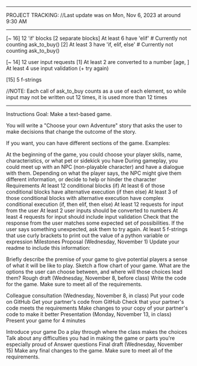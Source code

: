 - - - - - - - - - - - - - - - - - - - - - - - - - - - - - - - - - - - - - - - - - - 
PROJECT TRACKING:
//Last update was on Mon, Nov 6, 2023 at around 9:30 AM
- - - - - - - - - - - - - - - - - - - - - - - - - - - - - - - - - - - - - - - - - - 
[~ 16] 12 'if' blocks
    [2 separate blocks] At least 6 have 'elif' # Currently not counting ask_to_buy()
    [2] At least 3 have 'if, elif, else' # Currently not counting ask_to_buy()

[~ 14] 12 user input requests 
    [1] At least 2 are converted to a number
    [age, ] At least 4 use input validation (+ try again)

[15] 5 f-strings

//NOTE: Each call of ask_to_buy counts as a use of each element, so while input may not be written out 12 times, it is used more than 12 times
- - - - - - - - - - - - - - - - - - - - - - - - - - - - - - - - - - - - - - - - - - 

Instructions
Goal: Make a text-based game.

You will write a "Choose your own Adventure" story that asks the user to make decisions that change the outcome of the story.

If you want, you can have different sections of the game. Examples:

At the beginning of the game, you could choose your player skills, name, characteristics, or what pet or sidekick you have
During gameplay, you could meet up with an NPC (non-playable character) and have a dialogue with them. Depending on what the player says, the NPC might give them different information, or decide to help or hinder the character
Requirements
At least 12 conditional blocks (if)
At least 6 of those conditional blocks have alternative execution (if then else)
At least 3 of those conditional blocks with alternative execution have complex conditional execution (if, then elif, then else)
At least 12 requests for input from the user
At least 2 user inputs should be converted to numbers
At least 4 requests for input should include input validation
Check that the response from the user matches some expected set of possibilities. If the user says something unexpected, ask them to try again.
At least 5 f-strings that use curly brackets to print out the value of a python variable or expression
Milestones
Proposal (Wednesday, November 1)
Update your readme to include this information:

Briefly describe the premise of your game to give potential players a sense of what it will be like to play.
Sketch a flow chart of your game. What are the options the user can choose between, and where will those choices lead them?
Rough draft (Wednesday, November 8, before class)
Write the code for the game. Make sure to meet all of the requirements.

Colleague consultation (Wednesday, November 8, in class)
Put your code on GitHub
Get your partner's code from GitHub
Check that your partner's code meets the requirements
Make changes to your copy of your partner's code to make it better
Presentation (Monday, November 13, in class)
Present your game for 4 minutes

Introduce your game
Do a play through where the class makes the choices
Talk about any difficulties you had in making the game or parts you're especially proud of
Answer questions
Final draft (Wednesday, November 15)
Make any final changes to the game. Make sure to meet all of the requirements.
